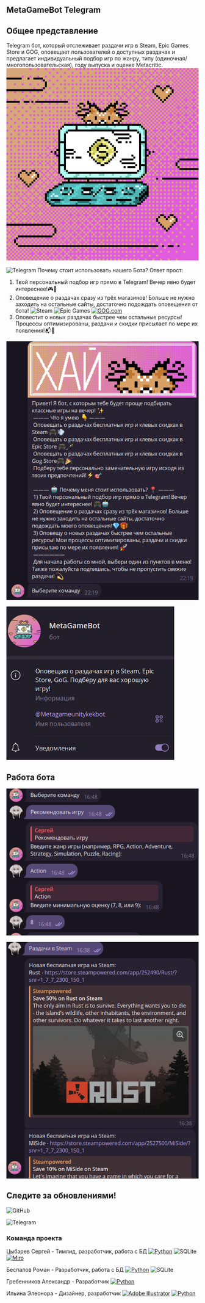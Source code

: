 ## MetaGameBot Telegram
## Общее представление
Telegram бот, который отслеживает раздачи игр в Steam, Epic Games Store и GOG, оповещает пользователей о доступных раздачах и предлагает индивидуальный подбор игр по жанру, типу (одиночная/многопользовательская), году выпуска и оценке Metacritic.
![alt text](https://github.com/SergeyTsybarev/MetaGameBotMKIS/blob/main/image/Main.jpg?raw=true)

![Telegram](https://img.shields.io/badge/Telegram-2CA5E0?style=for-the-badge&logo=telegram&logoColor=white)  Почему стоит использовать нашего Бота? Ответ прост:

1) Твой персональный подбор игр прямо в Telegram! Вечер явно будет интереснее!🎮🤖
2) Оповещение о раздачах сразу из трёх магазинов! Больше не нужно заходить на остальные сайты, достаточно подождать оповещения от бота!
![Steam](https://img.shields.io/badge/steam-%23000000.svg?style=for-the-badge&logo=steam&logoColor=white)
![Epic Games](https://img.shields.io/badge/epicgames-%23313131.svg?style=for-the-badge&logo=epicgames&logoColor=white)
[![GOG.com](https://img.shields.io/badge/GOG.com-86328A?logo=gogdotcom&logoColor=fff)](#)
4) Оповеcтит о новых раздачах быстрее чем остальные ресурсы! Процессы оптимизированы, раздачи и скидки присылает по мере их появления!📬🚀

![alt text](https://github.com/SergeyTsybarev/MetaGameBotMKIS/blob/main/image/privetstvie2.png?raw=true)

![alt text](https://github.com/SergeyTsybarev/MetaGameBotMKIS/blob/main/image/Metabotinfo.png?raw=true)
## Работа бота

![alt text](https://github.com/SergeyTsybarev/MetaGameBotMKIS/blob/main/image/rabota.png?raw=true)

![alt text](https://github.com/SergeyTsybarev/MetaGameBotMKIS/blob/main/image/rabota2.png?raw=true)

## Следите за обновлениями!

![GitHub](https://img.shields.io/badge/github-%23121011.svg?style=for-the-badge&logo=github&logoColor=white)

![Telegram](https://img.shields.io/badge/Telegram-2CA5E0?style=for-the-badge&logo=telegram&logoColor=white)

### Команда проекта

Цыбарев Сергей - Тимлид, разработчик, работа с БД [![Python](https://img.shields.io/badge/Python-3776AB?logo=python&logoColor=fff)](#) ![SQLite](https://img.shields.io/badge/sqlite-%2307405e.svg?style=for-the-badge&logo=sqlite&logoColor=white) [![Miro](https://img.shields.io/badge/Miro-050038?logo=miro&logoColor=fff)](#)

Беспалов Роман - Разработчик, работа с БД [![Python](https://img.shields.io/badge/Python-3776AB?logo=python&logoColor=fff)](#) ![SQLite](https://img.shields.io/badge/sqlite-%2307405e.svg?style=for-the-badge&logo=sqlite&logoColor=white)

Гребенников Александр - Разработчик [![Python](https://img.shields.io/badge/Python-3776AB?logo=python&logoColor=fff)](#)

Ильина Элеонора - Дизайнер, разработчик [![Adobe Illustrator](https://img.shields.io/badge/Adobe%20Illustrator-FF9A00?logo=adobe%20illustrator&logoColor=white)](#) [![Python](https://img.shields.io/badge/Python-3776AB?logo=python&logoColor=fff)](#) 
